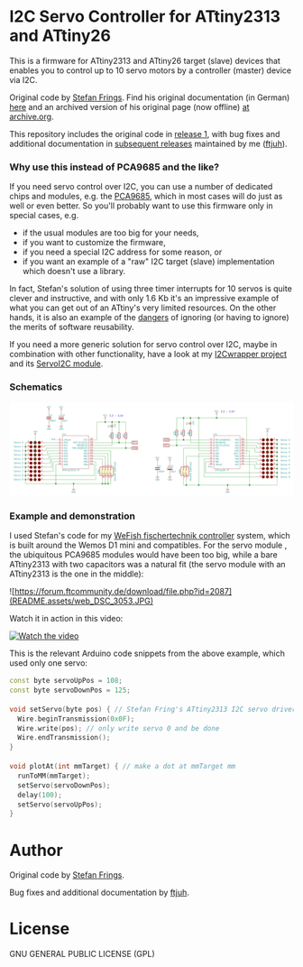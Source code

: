 # I2C Servo Controller for ATtiny2313 and ATtiny26

This is a firmware for ATtiny2313 and ATtiny26 target (slave) devices that enables you to control up to 10 servo motors by a controller (master) device via I2C.

Original code by [Stefan Frings](http://stefanfrings.de/). Find his original documentation (in German) [here](https://github.com/ftjuh/ServoController/tree/v1.0.0/doc) and an archived version of his original page (now offline) [at archive.org](https://web.archive.org/web/20211019191937/http://stefanfrings.de/servocontroller/index.html).

This repository includes the original code in [release 1](https://github.com/ftjuh/ServoController/releases/tag/v1.0.0), with bug fixes and additional documentation  in [subsequent releases](https://github.com/ftjuh/ServoController/releases) maintained by me ([ftjuh](https://github.com/ftjuh)).

### Why use this instead of PCA9685 and the like?

If you need servo control over I2C, you can use a number of dedicated chips and modules, e.g. the  [PCA9685](https://www.nxp.com/products/power-management/lighting-driver-and-controller-ics/led-controllers/16-channel-12-bit-pwm-fm-plus-ic-bus-led-controller:PCA9685), which in most cases will do just as well or even better. So you'll probably want to use this firmware only in special cases, e.g.

- if the usual modules are too big for your needs,
- if you want to customize the firmware,
- if you need a special I2C address for some reason, or
- if you want an example of a "raw" I2C target (slave) implementation which doesn't use a library.

In fact, Stefan's solution of using three timer interrupts for 10 servos is quite clever and instructive, and with only 1.6 Kb it's an impressive example of what you can get out of an ATtiny's very limited resources. On the other hands, it is also an example of the [dangers](https://github.com/ftjuh/ServoController/issues/1) of ignoring (or having to ignore) the merits of software reusability.

If you need a more generic solution for servo control over I2C, maybe in combination with other functionality, have a look at my [I2Cwrapper project](https://github.com/ftjuh/I2Cwrapper) and its [ServoI2C module](https://github.com/ftjuh/I2Cwrapper#servoi2c).

### Schematics

![schematics](https://github.com/ftjuh/ServoController/blob/main/doc/schematics.png?raw=true)

### Example and demonstration

I used Stefan's code for my [WeFish fischertechnik controller](https://forum.ftcommunity.de/viewtopic.php?f=33&t=6359) system, which is built around the Wemos D1 mini and compatibles. For the servo module , the ubiquitous PCA9685 modules would have been too big, while a bare ATtiny2313 with two capacitors was a natural fit (the servo module with an ATtiny2313 is the one in the middle):

![https://forum.ftcommunity.de/download/file.php?id=2087](README.assets/web_DSC_3053.JPG)

Watch it in action in this video:

[![Watch the video](https://img.youtube.com/vi/pucE0ek1lFc/mqdefault.jpg)](https://www.youtube.com/watch?v=pucE0ek1lFc)



This is the relevant Arduino code snippets from the above example, which used only one servo:

```cpp
const byte servoUpPos = 108;
const byte servoDownPos = 125;

void setServo(byte pos) { // Stefan Fring's ATtiny2313 I2C servo driver
  Wire.beginTransmission(0x0F);
  Wire.write(pos); // only write servo 0 and be done
  Wire.endTransmission();
}

void plotAt(int mmTarget) { // make a dot at mmTarget mm
  runToMM(mmTarget);
  setServo(servoDownPos);
  delay(100);
  setServo(servoUpPos);
}
```

# Author

Original code by [Stefan Frings](http://stefanfrings.de/).

Bug fixes and additional documentation by [ftjuh](https://github.com/ftjuh).

# License

GNU GENERAL PUBLIC LICENSE (GPL)

